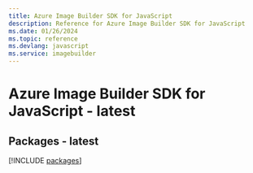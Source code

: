 ```yaml
---
title: Azure Image Builder SDK for JavaScript
description: Reference for Azure Image Builder SDK for JavaScript
ms.date: 01/26/2024
ms.topic: reference
ms.devlang: javascript
ms.service: imagebuilder
---
```

# Azure Image Builder SDK for JavaScript - latest
## Packages - latest
[!INCLUDE [packages](image-builder-index.md)]